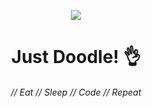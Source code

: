 <p align = "center">
  <img src="https://avatars.githubusercontent.com/u/91252623?s=200&v=4">
  <h1 align = "center">Just Doodle! 👌</h1>

</p>

<h6 align="center">// Eat // Sleep // Code // Repeat<h6>
